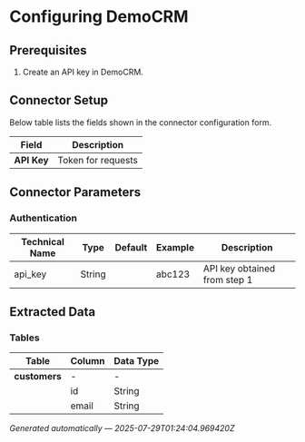 
# Configuring DemoCRM



## Prerequisites
1. Create an API key in DemoCRM.
   


## Connector Setup
Below table lists the fields shown in the connector configuration form.

| Field | Description |
|-------|-------------|
| **API Key** | Token for requests |


## Connector Parameters

### Authentication
| Technical Name | Type | Default | Example | Description |
|---------------|------|---------|---------|-------------|
| api_key | String |  | abc123 | API key obtained from step 1 |




## Extracted Data
### Tables
| Table | Column | Data Type |
|-------|--------|-----------|
| **customers** | - | - |
|  | id | String |
|  | email | String |


*Generated automatically — 2025-07-29T01:24:04.969420Z*